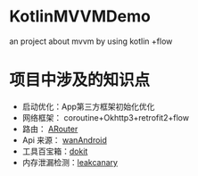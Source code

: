 # KotlinMVVMDemo
an project about mvvm by using kotlin +flow

# 项目中涉及的知识点
- 启动优化：App第三方框架初始化优化
- 网络框架： coroutine+Okhttp3+retrofit2+flow
- 路由： [ARouter](https://github.com/alibaba/ARouter)
- Api 来源： [wanAndroid](https://www.wanandroid.com/index)
- 工具百宝箱：[dokit](http://xingyun.xiaojukeji.com/docs/dokit/#/androidGuide)
- 内存泄漏检测：[leakcanary](https://square.github.io/leakcanary/getting_started/)
